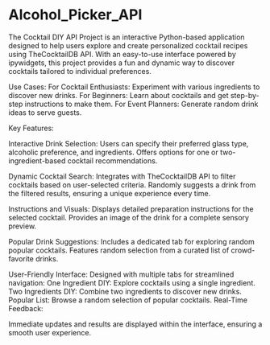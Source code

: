 # Alcohol_Picker_API
The Cocktail DIY API Project is an interactive Python-based application designed to help users explore and create personalized cocktail recipes using TheCocktailDB API. With an easy-to-use interface powered by ipywidgets, this project provides a fun and dynamic way to discover cocktails tailored to individual preferences.

Use Cases:
For Cocktail Enthusiasts: Experiment with various ingredients to discover new drinks.
For Beginners: Learn about cocktails and get step-by-step instructions to make them.
For Event Planners: Generate random drink ideas to serve guests.

Key Features:

Interactive Drink Selection:
Users can specify their preferred glass type, alcoholic preference, and ingredients.
Offers options for one or two-ingredient-based cocktail recommendations.

Dynamic Cocktail Search:
Integrates with TheCocktailDB API to filter cocktails based on user-selected criteria.
Randomly suggests a drink from the filtered results, ensuring a unique experience every time.

Instructions and Visuals:
Displays detailed preparation instructions for the selected cocktail.
Provides an image of the drink for a complete sensory preview.

Popular Drink Suggestions:
Includes a dedicated tab for exploring random popular cocktails.
Features random selection from a curated list of crowd-favorite drinks.

User-Friendly Interface:
Designed with multiple tabs for streamlined navigation:
One Ingredient DIY: Explore cocktails using a single ingredient.
Two Ingredients DIY: Combine two ingredients to discover new drinks.
Popular List: Browse a random selection of popular cocktails.
Real-Time Feedback:

Immediate updates and results are displayed within the interface, ensuring a smooth user experience.